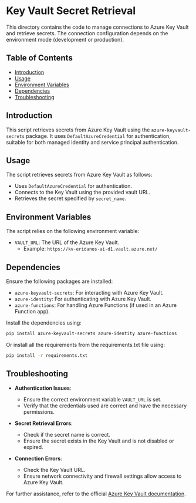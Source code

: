 # Key Vault Secret Retrieval

This directory contains the code to manage connections to Azure Key Vault and retrieve secrets. The connection configuration depends on the environment mode (development or production).

## Table of Contents

- [Introduction](#introduction)
- [Usage](#usage)
- [Environment Variables](#environment-variables)
- [Dependencies](#dependencies)
- [Troubleshooting](#troubleshooting)

## Introduction

This script retrieves secrets from Azure Key Vault using the `azure-keyvault-secrets` package. It uses `DefaultAzureCredential` for authentication, suitable for both managed identity and service principal authentication.

## Usage

The script retrieves secrets from Azure Key Vault as follows:

- Uses `DefaultAzureCredential` for authentication.
- Connects to the Key Vault using the provided vault URL.
- Retrieves the secret specified by `secret_name`.

## Environment Variables

The script relies on the following environment variable:

- `VAULT_URL`: The URL of the Azure Key Vault.
  - Example: `https://kv-eridanos-ai-d1.vault.azure.net/`

## Dependencies

Ensure the following packages are installed:

- `azure-keyvault-secrets`: For interacting with Azure Key Vault.
- `azure-identity`: For authenticating with Azure Key Vault.
- `azure-functions`: For handling Azure Functions (if used in an Azure Function app).

Install the dependencies using:
```bash
pip install azure-keyvault-secrets azure-identity azure-functions
```

Or install all the requirements from the requirements.txt file using:
```bash
pip install -r requirements.txt
```

## Troubleshooting

- **Authentication Issues**:
  - Ensure the correct environment variable `VAULT_URL` is set.
  - Verify that the credentials used are correct and have the necessary permissions.

- **Secret Retrieval Errors**:
  - Check if the secret name is correct.
  - Ensure the secret exists in the Key Vault and is not disabled or expired.

- **Connection Errors**:
  - Check the Key Vault URL.
  - Ensure network connectivity and firewall settings allow access to Azure Key Vault.

For further assistance, refer to the official [Azure Key Vault documentation](https://docs.microsoft.com/en-us/azure/key-vault/).